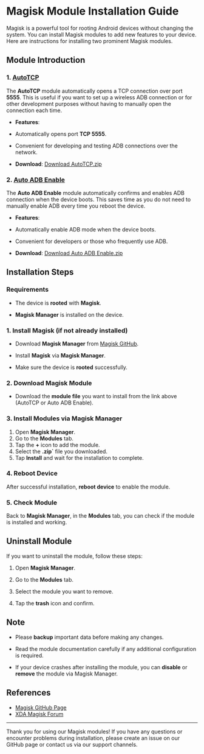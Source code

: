 # Magisk Module Installation Guide

Magisk is a powerful tool for rooting Android devices without changing the system. You can install Magisk modules to add new features to your device. Here are instructions for installing two prominent Magisk modules.

## Module Introduction

### 1. [AutoTCP](https://github.com/lowji194/Module-Magisk/raw/refs/heads/main/AutoTCP.zip)

The **AutoTCP** module automatically opens a TCP connection over port **5555**. This is useful if you want to set up a wireless ADB connection or for other development purposes without having to manually open the connection each time.

- **Features**:
- Automatically opens port **TCP 5555**.
- Convenient for developing and testing ADB connections over the network.

- **Download**: [Download AutoTCP.zip](https://github.com/lowji194/Module-Magisk/raw/refs/heads/main/AutoTCP.zip)

### 2. [Auto ADB Enable](https://github.com/lowji194/Module-Magisk/raw/refs/heads/main/Auto_ADB_Enable.zip)

The **Auto ADB Enable** module automatically confirms and enables ADB connection when the device boots. This saves time as you do not need to manually enable ADB every time you reboot the device.

- **Features**:
- Automatically enable ADB mode when the device boots.

- Convenient for developers or those who frequently use ADB.

- **Download**: [Download Auto ADB Enable.zip](https://github.com/lowji194/Module-Magisk/raw/refs/heads/main/Auto_ADB_Enable.zip)

## Installation Steps

### Requirements
- The device is **rooted** with **Magisk**.

- **Magisk Manager** is installed on the device.

### 1. **Install Magisk** (if not already installed)
- Download **Magisk Manager** from [Magisk GitHub](https://github.com/topjohnwu/Magisk).

- Install **Magisk** via **Magisk Manager**.

- Make sure the device is **rooted** successfully.

### 2. **Download Magisk Module**
- Download the **module file** you want to install from the link above (AutoTCP or Auto ADB Enable).

### 3. **Install Modules via Magisk Manager**
1. Open **Magisk Manager**.
2. Go to the **Modules** tab.
3. Tap the **+** icon to add the module.
4. Select the **.zip`** file you downloaded.
5. Tap **Install** and wait for the installation to complete.

### 4. **Reboot Device**
After successful installation, **reboot device** to enable the module.

### 5. **Check Module**
Back to **Magisk Manager**, in the **Modules** tab, you can check if the module is installed and working.

## Uninstall Module

If you want to uninstall the module, follow these steps:
1. Open **Magisk Manager**.
2. Go to the **Modules** tab.

3. Select the module you want to remove.

4. Tap the **trash** icon and confirm.

## Note
- Please **backup** important data before making any changes.

- Read the module documentation carefully if any additional configuration is required.

- If your device crashes after installing the module, you can **disable** or **remove** the module via Magisk Manager.

## References
- [Magisk GitHub Page](https://github.com/topjohnwu/Magisk)
- [XDA Magisk Forum](https://forum.xda-developers.com/f/magisk.6100/)

---

Thank you for using our Magisk modules! If you have any questions or encounter problems during installation, please create an issue on our GitHub page or contact us via our support channels.
